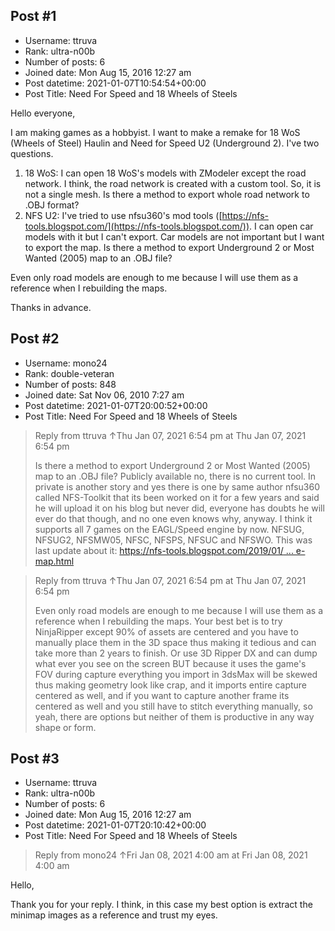 ## Post #1
- Username: ttruva
- Rank: ultra-n00b
- Number of posts: 6
- Joined date: Mon Aug 15, 2016 12:27 am
- Post datetime: 2021-01-07T10:54:54+00:00
- Post Title: Need For Speed and 18 Wheels of Steels

Hello everyone,

I am making games as a hobbyist. I want to make a remake for 18 WoS (Wheels of Steel) Haulin and Need for Speed U2 (Underground 2). I've two questions.
1. 18 WoS:
I can open 18 WoS's models with ZModeler except the road network. I think, the road network is created with a custom tool. So, it is not a single mesh. Is there a method to export whole road network to .OBJ format?
2. NFS U2:
I've tried to use nfsu360's mod tools ([https://nfs-tools.blogspot.com/](https://nfs-tools.blogspot.com/)). I can open car models with it but I can't export. Car models are not important but I want to export the map. Is there a method to export Underground 2 or Most Wanted (2005) map to an .OBJ file? 

Even only road models are enough to me because I will use them as a reference when I rebuilding the maps.

Thanks in advance.
## Post #2
- Username: mono24
- Rank: double-veteran
- Number of posts: 848
- Joined date: Sat Nov 06, 2010 7:27 am
- Post datetime: 2021-01-07T20:00:52+00:00
- Post Title: Need For Speed and 18 Wheels of Steels

> Reply from ttruva ↑Thu Jan 07, 2021 6:54 pm at Thu Jan 07, 2021 6:54 pm
>
> Is there a method to export Underground 2 or Most Wanted (2005) map to an .OBJ file?
Publicly available no, there is no current tool. In private is another story and yes there is one by same author nfsu360 called NFS-Toolkit that its been worked on it for a few years and said he will upload it on his blog but never did, everyone has doubts he will ever do that though, and no one even knows why, anyway.
I think it supports all 7 games on the EAGL/Speed engine by now.
NFSUG, NFSUG2, NFSMW05, NFSC, NFSPS, NFSUC and NFSWO.
This was last update about it: [https://nfs-tools.blogspot.com/2019/01/ ... e-map.html](https://nfs-tools.blogspot.com/2019/01/nfs-toolkit-nfs-world-sample-map.html)

> Reply from ttruva ↑Thu Jan 07, 2021 6:54 pm at Thu Jan 07, 2021 6:54 pm
>
> Even only road models are enough to me because I will use them as a reference when I rebuilding the maps.
Your best bet is to try NinjaRipper except 90% of assets are centered and you have to manually place them in the 3D space thus making it tedious and can take more than 2 years to finish.
Or use 3D Ripper DX and can dump what ever you see on the screen BUT because it uses the game's FOV during capture everything you import in 3dsMax will be skewed thus making geometry look like crap, and it imports entire capture centered as well, and if you want to capture another frame its centered as well and you still have to stitch everything manually, so yeah, there are options but neither of them is productive in any way shape or form.
## Post #3
- Username: ttruva
- Rank: ultra-n00b
- Number of posts: 6
- Joined date: Mon Aug 15, 2016 12:27 am
- Post datetime: 2021-01-07T20:10:42+00:00
- Post Title: Need For Speed and 18 Wheels of Steels

> Reply from mono24 ↑Fri Jan 08, 2021 4:00 am at Fri Jan 08, 2021 4:00 am
>
> 
Hello,

Thank you for your reply.
I think, in this case my best option is extract the minimap images as a reference and trust my eyes.
